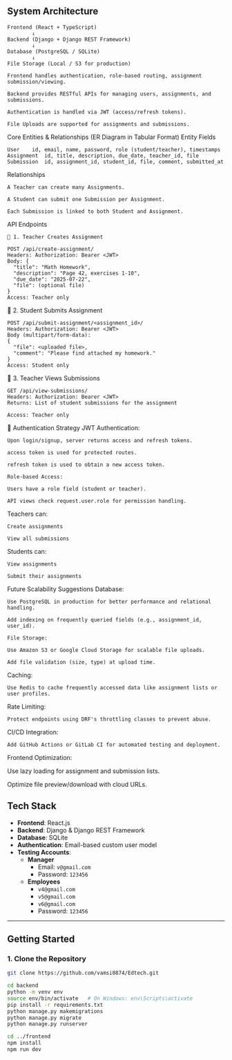 ## System Architecture

```
Frontend (React + TypeScript)
        ↓
Backend (Django + Django REST Framework)
        ↓
Database (PostgreSQL / SQLite)
        ↓
File Storage (Local / S3 for production)
```
```
Frontend handles authentication, role-based routing, assignment submission/viewing.

Backend provides RESTful APIs for managing users, assignments, and submissions.

Authentication is handled via JWT (access/refresh tokens).

File Uploads are supported for assignments and submissions.
```
 Core Entities & Relationships (ER Diagram in Tabular Format)
Entity	Fields
```
User	id, email, name, password, role (student/teacher), timestamps
Assignment	id, title, description, due_date, teacher_id, file
Submission	id, assignment_id, student_id, file, comment, submitted_at
```
Relationships
```
A Teacher can create many Assignments.

A Student can submit one Submission per Assignment.

Each Submission is linked to both Student and Assignment.
```
 API Endpoints
```
🔸 1. Teacher Creates Assignment

POST /api/create-assignment/
Headers: Authorization: Bearer <JWT>
Body: {
  "title": "Math Homework",
  "description": "Page 42, exercises 1-10",
  "due_date": "2025-07-22",
  "file": (optional file)
}
Access: Teacher only
```
🔸 2. Student Submits Assignment
```
POST /api/submit-assignment/<assignment_id>/
Headers: Authorization: Bearer <JWT>
Body (multipart/form-data):
{
  "file": <uploaded file>,
  "comment": "Please find attached my homework."
}
Access: Student only
```

🔸 3. Teacher Views Submissions
```
GET /api/view-submissions/
Headers: Authorization: Bearer <JWT>
Returns: List of student submissions for the assignment

Access: Teacher only
```
🔐 Authentication Strategy
JWT Authentication:
```
Upon login/signup, server returns access and refresh tokens.

access token is used for protected routes.

refresh token is used to obtain a new access token.

Role-based Access:

Users have a role field (student or teacher).

API views check request.user.role for permission handling.
```
Teachers can:
```
Create assignments

View all submissions
```
Students can:
```
View assignments

Submit their assignments
```

 Future Scalability Suggestions
Database:
```
Use PostgreSQL in production for better performance and relational handling.

Add indexing on frequently queried fields (e.g., assignment_id, user_id).

File Storage:

Use Amazon S3 or Google Cloud Storage for scalable file uploads.

Add file validation (size, type) at upload time.
```
Caching:
```
Use Redis to cache frequently accessed data like assignment lists or user profiles.
```
Rate Limiting:
```
Protect endpoints using DRF's throttling classes to prevent abuse.
```
CI/CD Integration:
```
Add GitHub Actions or GitLab CI for automated testing and deployment.
```

Frontend Optimization:

Use lazy loading for assignment and submission lists.

Optimize file preview/download with cloud URLs.


##  Tech Stack

- **Frontend**: React.js  
- **Backend**: Django & Django REST Framework  
- **Database**: SQLite  
- **Authentication**: Email-based custom user model  
- **Testing Accounts**:
  - **Manager**
    - Email: `v@gmail.com`
    - Password: `123456`
  - **Employees**
    - `v4@gmail.com`
    - `v5@gmail.com`
    - `v6@gmail.com`
    - Password: `123456`

---

##  Getting Started

### 1. Clone the Repository

```bash
git clone https://github.com/vamsi0874/Edtech.git

cd backend
python -m venv env
source env/bin/activate   # On Windows: env\Scripts\activate
pip install -r requirements.txt
python manage.py makemigrations
python manage.py migrate
python manage.py runserver

cd ../frontend
npm install
npm run dev

```


